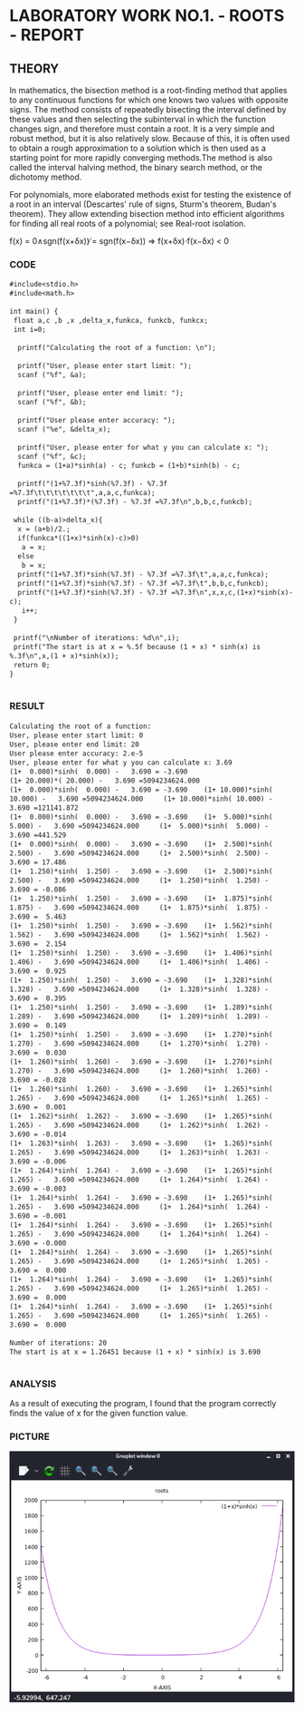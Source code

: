 # LABORATORY WORK NO.1. - ROOTS - REPORT 

## THEORY
In mathematics, the bisection method is a root-finding method that applies to any continuous functions for which one knows two values with opposite signs. The method consists of repeatedly bisecting the interval defined by these values and then selecting the subinterval in which the function changes sign, and therefore must contain a root. It is a very simple and robust method, but it is also relatively slow. Because of this, it is often used to obtain a rough approximation to a solution which is then used as a starting point for more rapidly converging methods.The method is also called the interval halving method, the binary search method, or the dichotomy method.

For polynomials, more elaborated methods exist for testing the existence of a root in an interval (Descartes' rule of signs, Sturm's theorem, Budan's theorem). They allow extending bisection method into efficient algorithms for finding all real roots of a polynomial; see Real-root isolation.

f(x) = 0∧sgn(f(x+δx)) ̸= sgn(f(x−δx)) => f(x+δx)·f(x−δx) < 0

### CODE
```
#include<stdio.h>
#include<math.h>

int main() {
 float a,c ,b ,x ,delta_x,funkca, funkcb, funkcx;
 int i=0;

  printf("Calculating the root of a function: \n");

  printf("User, please enter start limit: ");
  scanf ("%f", &a);

  printf("User, please enter end limit: ");
  scanf ("%f", &b);

  printf("User please enter accuracy: ");
  scanf ("%e", &delta_x);

  printf("User, please enter for what y you can calculate x: ");
  scanf ("%f", &c);
  funkca = (1+a)*sinh(a) - c; funkcb = (1+b)*sinh(b) - c;

  printf("(1+%7.3f)*sinh(%7.3f) - %7.3f =%7.3f\t\t\t\t\t\t\t",a,a,c,funkca);
  printf("(1+%7.3f)*(%7.3f) - %7.3f =%7.3f\n",b,b,c,funkcb);

 while ((b-a)>delta_x){
  x = (a+b)/2.;
  if(funkca*((1+x)*sinh(x)-c)>0)
   a = x;
  else
   b = x;
  printf("(1+%7.3f)*sinh(%7.3f) - %7.3f =%7.3f\t",a,a,c,funkca);
  printf("(1+%7.3f)*sinh(%7.3f) - %7.3f =%7.3f\t",b,b,c,funkcb);
  printf("(1+%7.3f)*sinh(%7.3f) - %7.3f =%7.3f\n",x,x,c,(1+x)*sinh(x)-c);
   i++;
 }

 printf("\nNumber of iterations: %d\n",i);
 printf("The start is at x = %.5f because (1 + x) * sinh(x) is %.3f\n",x,(1 + x)*sinh(x));
 return 0;
}


```

### RESULT
```
Calculating the root of a function: 
User, please enter start limit: 0
User, please enter end limit: 20
User please enter accuracy: 2.e-5
User, please enter for what y you can calculate x: 3.69
(1+  0.000)*sinh(  0.000) -   3.690 = -3.690                                                    (1+ 20.000)*( 20.000) -   3.690 =5094234624.000
(1+  0.000)*sinh(  0.000) -   3.690 = -3.690    (1+ 10.000)*sinh( 10.000) -   3.690 =5094234624.000     (1+ 10.000)*sinh( 10.000) -   3.690 =121141.872
(1+  0.000)*sinh(  0.000) -   3.690 = -3.690    (1+  5.000)*sinh(  5.000) -   3.690 =5094234624.000     (1+  5.000)*sinh(  5.000) -   3.690 =441.529
(1+  0.000)*sinh(  0.000) -   3.690 = -3.690    (1+  2.500)*sinh(  2.500) -   3.690 =5094234624.000     (1+  2.500)*sinh(  2.500) -   3.690 = 17.486
(1+  1.250)*sinh(  1.250) -   3.690 = -3.690    (1+  2.500)*sinh(  2.500) -   3.690 =5094234624.000     (1+  1.250)*sinh(  1.250) -   3.690 = -0.086
(1+  1.250)*sinh(  1.250) -   3.690 = -3.690    (1+  1.875)*sinh(  1.875) -   3.690 =5094234624.000     (1+  1.875)*sinh(  1.875) -   3.690 =  5.463
(1+  1.250)*sinh(  1.250) -   3.690 = -3.690    (1+  1.562)*sinh(  1.562) -   3.690 =5094234624.000     (1+  1.562)*sinh(  1.562) -   3.690 =  2.154
(1+  1.250)*sinh(  1.250) -   3.690 = -3.690    (1+  1.406)*sinh(  1.406) -   3.690 =5094234624.000     (1+  1.406)*sinh(  1.406) -   3.690 =  0.925
(1+  1.250)*sinh(  1.250) -   3.690 = -3.690    (1+  1.328)*sinh(  1.328) -   3.690 =5094234624.000     (1+  1.328)*sinh(  1.328) -   3.690 =  0.395
(1+  1.250)*sinh(  1.250) -   3.690 = -3.690    (1+  1.289)*sinh(  1.289) -   3.690 =5094234624.000     (1+  1.289)*sinh(  1.289) -   3.690 =  0.149
(1+  1.250)*sinh(  1.250) -   3.690 = -3.690    (1+  1.270)*sinh(  1.270) -   3.690 =5094234624.000     (1+  1.270)*sinh(  1.270) -   3.690 =  0.030
(1+  1.260)*sinh(  1.260) -   3.690 = -3.690    (1+  1.270)*sinh(  1.270) -   3.690 =5094234624.000     (1+  1.260)*sinh(  1.260) -   3.690 = -0.028
(1+  1.260)*sinh(  1.260) -   3.690 = -3.690    (1+  1.265)*sinh(  1.265) -   3.690 =5094234624.000     (1+  1.265)*sinh(  1.265) -   3.690 =  0.001
(1+  1.262)*sinh(  1.262) -   3.690 = -3.690    (1+  1.265)*sinh(  1.265) -   3.690 =5094234624.000     (1+  1.262)*sinh(  1.262) -   3.690 = -0.014
(1+  1.263)*sinh(  1.263) -   3.690 = -3.690    (1+  1.265)*sinh(  1.265) -   3.690 =5094234624.000     (1+  1.263)*sinh(  1.263) -   3.690 = -0.006
(1+  1.264)*sinh(  1.264) -   3.690 = -3.690    (1+  1.265)*sinh(  1.265) -   3.690 =5094234624.000     (1+  1.264)*sinh(  1.264) -   3.690 = -0.003
(1+  1.264)*sinh(  1.264) -   3.690 = -3.690    (1+  1.265)*sinh(  1.265) -   3.690 =5094234624.000     (1+  1.264)*sinh(  1.264) -   3.690 = -0.001
(1+  1.264)*sinh(  1.264) -   3.690 = -3.690    (1+  1.265)*sinh(  1.265) -   3.690 =5094234624.000     (1+  1.264)*sinh(  1.264) -   3.690 = -0.000
(1+  1.264)*sinh(  1.264) -   3.690 = -3.690    (1+  1.265)*sinh(  1.265) -   3.690 =5094234624.000     (1+  1.265)*sinh(  1.265) -   3.690 =  0.000
(1+  1.264)*sinh(  1.264) -   3.690 = -3.690    (1+  1.265)*sinh(  1.265) -   3.690 =5094234624.000     (1+  1.265)*sinh(  1.265) -   3.690 =  0.000
(1+  1.264)*sinh(  1.264) -   3.690 = -3.690    (1+  1.265)*sinh(  1.265) -   3.690 =5094234624.000     (1+  1.265)*sinh(  1.265) -   3.690 =  0.000

Number of iterations: 20
The start is at x = 1.26451 because (1 + x) * sinh(x) is 3.690


```

### ANALYSIS


As a result of executing the program, I found that the program correctly finds the value of x for the given function value.

### PICTURE
![Function graph](https://github.com/monujaglan/hello-world/blob/master/lab_work/2lw_Roots/finding%20roots.png)
